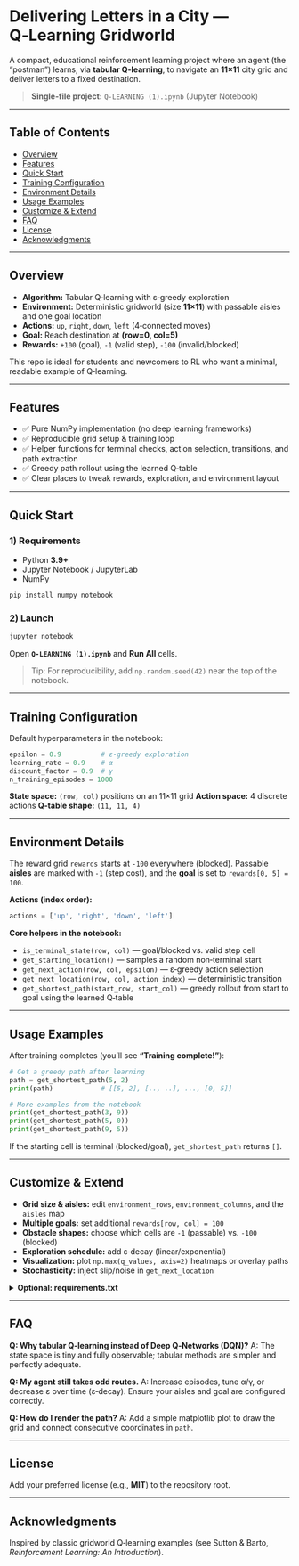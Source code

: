 # Delivering Letters in a City — Q‑Learning Gridworld

<!-- Badges (optional). Replace `ORG/REPO` after you push to GitHub. -->

<!--
[![License: MIT](https://img.shields.io/badge/License-MIT-green.svg)](LICENSE)
[![Made with Python](https://img.shields.io/badge/Python-3.9%2B-blue.svg)]()
[![Jupyter Notebook](https://img.shields.io/badge/Jupyter-Notebook-orange.svg)]()
-->

A compact, educational reinforcement learning project where an agent (the “postman”) learns, via **tabular Q‑learning**, to navigate an **11×11** city grid and deliver letters to a fixed destination.

> **Single‑file project:** `Q-LEARNING (1).ipynb` (Jupyter Notebook)

---

## Table of Contents

* [Overview](#overview)
* [Features](#features)
* [Quick Start](#quick-start)
* [Training Configuration](#training-configuration)
* [Environment Details](#environment-details)
* [Usage Examples](#usage-examples)
* [Customize & Extend](#customize--extend)
* [FAQ](#faq)
* [License](#license)
* [Acknowledgments](#acknowledgments)

---

## Overview

* **Algorithm:** Tabular Q‑learning with ε‑greedy exploration
* **Environment:** Deterministic gridworld (size **11×11**) with passable aisles and one goal location
* **Actions:** `up`, `right`, `down`, `left` (4‑connected moves)
* **Goal:** Reach destination at **(row=0, col=5)**
* **Rewards:** `+100` (goal), `-1` (valid step), `-100` (invalid/blocked)

This repo is ideal for students and newcomers to RL who want a minimal, readable example of Q‑learning.

---

## Features

* ✅ Pure NumPy implementation (no deep learning frameworks)
* ✅ Reproducible grid setup & training loop
* ✅ Helper functions for terminal checks, action selection, transitions, and path extraction
* ✅ Greedy path rollout using the learned Q‑table
* ✅ Clear places to tweak rewards, exploration, and environment layout

---

## Quick Start

### 1) Requirements

* Python **3.9+**
* Jupyter Notebook / JupyterLab
* NumPy

```bash
pip install numpy notebook
```

### 2) Launch

```bash
jupyter notebook
```

Open **`Q-LEARNING (1).ipynb`** and **Run All** cells.

> Tip: For reproducibility, add `np.random.seed(42)` near the top of the notebook.

---

## Training Configuration

Default hyperparameters in the notebook:

```python
epsilon = 0.9          # ε‑greedy exploration
learning_rate = 0.9    # α
discount_factor = 0.9  # γ
n_training_episodes = 1000
```

**State space:** `(row, col)` positions on an 11×11 grid
**Action space:** 4 discrete actions
**Q‑table shape:** `(11, 11, 4)`

---

## Environment Details

The reward grid `rewards` starts at `-100` everywhere (blocked). Passable **aisles** are marked with `-1` (step cost), and the **goal** is set to `rewards[0, 5] = 100`.

**Actions (index order):**

```python
actions = ['up', 'right', 'down', 'left']
```

**Core helpers in the notebook:**

* `is_terminal_state(row, col)` — goal/blocked vs. valid step cell
* `get_starting_location()` — samples a random non‑terminal start
* `get_next_action(row, col, epsilon)` — ε‑greedy action selection
* `get_next_location(row, col, action_index)` — deterministic transition
* `get_shortest_path(start_row, start_col)` — greedy rollout from start to goal using the learned Q‑table

---

## Usage Examples

After training completes (you’ll see **“Training complete!”**):

```python
# Get a greedy path after learning
path = get_shortest_path(5, 2)
print(path)            # [[5, 2], [.., ..], ..., [0, 5]]

# More examples from the notebook
print(get_shortest_path(3, 9))
print(get_shortest_path(5, 0))
print(get_shortest_path(9, 5))
```

If the starting cell is terminal (blocked/goal), `get_shortest_path` returns `[]`.

---

## Customize & Extend

* **Grid size & aisles:** edit `environment_rows`, `environment_columns`, and the `aisles` map
* **Multiple goals:** set additional `rewards[row, col] = 100`
* **Obstacle shapes:** choose which cells are `-1` (passable) vs. `-100` (blocked)
* **Exploration schedule:** add ε‑decay (linear/exponential)
* **Visualization:** plot `np.max(q_values, axis=2)` heatmaps or overlay paths
* **Stochasticity:** inject slip/noise in `get_next_location`

<details>
<summary><strong>Optional: requirements.txt</strong></summary>

```
numpy
notebook
```

</details>

---

## FAQ

**Q: Why tabular Q‑learning instead of Deep Q‑Networks (DQN)?**
A: The state space is tiny and fully observable; tabular methods are simpler and perfectly adequate.

**Q: My agent still takes odd routes.**
A: Increase episodes, tune α/γ, or decrease ε over time (ε‑decay). Ensure your aisles and goal are configured correctly.

**Q: How do I render the path?**
A: Add a simple matplotlib plot to draw the grid and connect consecutive coordinates in `path`.

---

## License

Add your preferred license (e.g., **MIT**) to the repository root.

---

## Acknowledgments

Inspired by classic gridworld Q‑learning examples (see Sutton & Barto, *Reinforcement Learning: An Introduction*).
